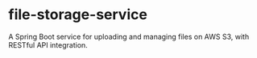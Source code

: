 # file-storage-service
A Spring Boot service for uploading and managing files on AWS S3, with RESTful API integration.
